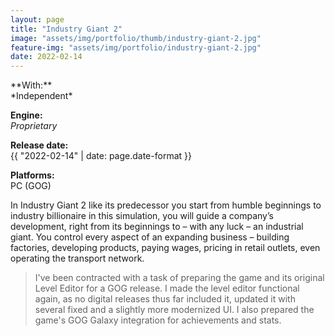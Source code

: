 ```yaml
---
layout: page
title: "Industry Giant 2"
image: "assets/img/portfolio/thumb/industry-giant-2.jpg"
feature-img: "assets/img/portfolio/industry-giant-2.jpg"
date: 2022-02-14
---
```

<div class="portfolio-page-right" markdown="1">
**With:**<br>*Independent*

**Engine:**<br>*Proprietary*

**Release date:**<br>{{ "2022-02-14" | date: page.date-format }}

**Platforms:**<br>PC (GOG)
</div>
<div class="portfolio-page-left" markdown="1">
In Industry Giant 2 like its predecessor you start from humble beginnings to industry billionaire in this simulation, you will guide a company’s development,
right from its beginnings to – with any luck – an industrial giant. You control every aspect of an expanding business – building factories, developing products,
paying wages, pricing in retail outlets, even operating the transport network.

> I've been contracted with a task of preparing the game and its original Level Editor for a GOG release.
> I made the level editor functional again, as no digital releases thus far included it,
> updated it with several fixed and a slightly more modernized UI. I also prepared the game's GOG Galaxy integration for achievements and stats.
</div>